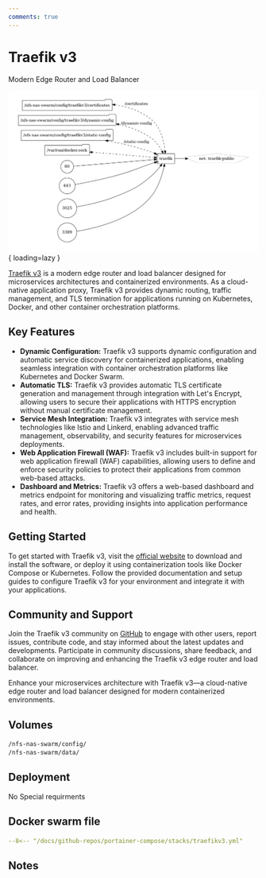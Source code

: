 ```yaml
---
comments: true
---
```


# Traefik v3

Modern Edge Router and Load Balancer

![traefikv3 diagram](../assets/diagrams/traefikv3.png){ loading=lazy }

[Traefik v3](https://traefik.io/) is a modern edge router and load balancer designed for microservices architectures and containerized environments. As a cloud-native application proxy, Traefik v3 provides dynamic routing, traffic management, and TLS termination for applications running on Kubernetes, Docker, and other container orchestration platforms.

## Key Features

- **Dynamic Configuration:** Traefik v3 supports dynamic configuration and automatic service discovery for containerized applications, enabling seamless integration with container orchestration platforms like Kubernetes and Docker Swarm.
- **Automatic TLS:** Traefik v3 provides automatic TLS certificate generation and management through integration with Let's Encrypt, allowing users to secure their applications with HTTPS encryption without manual certificate management.
- **Service Mesh Integration:** Traefik v3 integrates with service mesh technologies like Istio and Linkerd, enabling advanced traffic management, observability, and security features for microservices deployments.
- **Web Application Firewall (WAF):** Traefik v3 includes built-in support for web application firewall (WAF) capabilities, allowing users to define and enforce security policies to protect their applications from common web-based attacks.
- **Dashboard and Metrics:** Traefik v3 offers a web-based dashboard and metrics endpoint for monitoring and visualizing traffic metrics, request rates, and error rates, providing insights into application performance and health.

## Getting Started

To get started with Traefik v3, visit the [official website](https://traefik.io/) to download and install the software, or deploy it using containerization tools like Docker Compose or Kubernetes. Follow the provided documentation and setup guides to configure Traefik v3 for your environment and integrate it with your applications.

## Community and Support

Join the Traefik v3 community on [GitHub](https://github.com/traefik/traefik) to engage with other users, report issues, contribute code, and stay informed about the latest updates and developments. Participate in community discussions, share feedback, and collaborate on improving and enhancing the Traefik v3 edge router and load balancer.

Enhance your microservices architecture with Traefik v3—a cloud-native edge router and load balancer designed for modern containerized environments.


## Volumes

```bash
/nfs-nas-swarm/config/
/nfs-nas-swarm/data/
```

## Deployment
No Special requirments

## Docker swarm file
``` yaml linenums="1" 
--8<-- "/docs/github-repos/portainer-compose/stacks/traefikv3.yml"
```

## Notes

